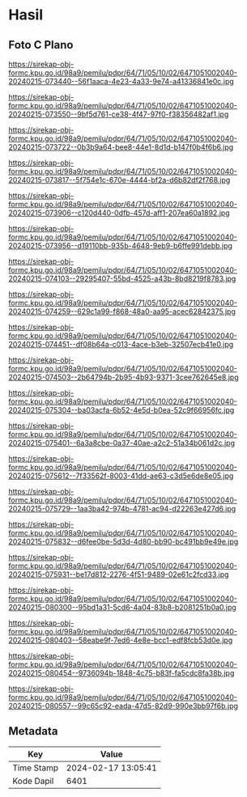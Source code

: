 # Hasil

## Foto C Plano

https://sirekap-obj-formc.kpu.go.id/98a9/pemilu/pdpr/64/71/05/10/02/6471051002040-20240215-073440--56f1aaca-4e23-4a33-9e74-a41336841e0c.jpg

https://sirekap-obj-formc.kpu.go.id/98a9/pemilu/pdpr/64/71/05/10/02/6471051002040-20240215-073550--9bf5d761-ce38-4f47-97f0-f38356482af1.jpg

https://sirekap-obj-formc.kpu.go.id/98a9/pemilu/pdpr/64/71/05/10/02/6471051002040-20240215-073722--0b3b9a64-bee8-44e1-8d1d-b147f0b4f6b6.jpg

https://sirekap-obj-formc.kpu.go.id/98a9/pemilu/pdpr/64/71/05/10/02/6471051002040-20240215-073817--5f754e1c-670e-4444-bf2a-d6b82df2f768.jpg

https://sirekap-obj-formc.kpu.go.id/98a9/pemilu/pdpr/64/71/05/10/02/6471051002040-20240215-073906--c120d440-0dfb-457d-aff1-207ea60a1892.jpg

https://sirekap-obj-formc.kpu.go.id/98a9/pemilu/pdpr/64/71/05/10/02/6471051002040-20240215-073956--d19110bb-935b-4648-9eb9-b6ffe991debb.jpg

https://sirekap-obj-formc.kpu.go.id/98a9/pemilu/pdpr/64/71/05/10/02/6471051002040-20240215-074103--29295407-55bd-4525-a43b-8bd8219f8783.jpg

https://sirekap-obj-formc.kpu.go.id/98a9/pemilu/pdpr/64/71/05/10/02/6471051002040-20240215-074259--629c1a99-f868-48a0-aa95-acec62842375.jpg

https://sirekap-obj-formc.kpu.go.id/98a9/pemilu/pdpr/64/71/05/10/02/6471051002040-20240215-074451--df08b64a-c013-4ace-b3eb-32507ecb41e0.jpg

https://sirekap-obj-formc.kpu.go.id/98a9/pemilu/pdpr/64/71/05/10/02/6471051002040-20240215-074503--2b64794b-2b95-4b93-9371-3cee762645e8.jpg

https://sirekap-obj-formc.kpu.go.id/98a9/pemilu/pdpr/64/71/05/10/02/6471051002040-20240215-075304--ba03acfa-6b52-4e5d-b0ea-52c9f66956fc.jpg

https://sirekap-obj-formc.kpu.go.id/98a9/pemilu/pdpr/64/71/05/10/02/6471051002040-20240215-075401--6a3a8cbe-0a37-40ae-a2c2-51a34b061d2c.jpg

https://sirekap-obj-formc.kpu.go.id/98a9/pemilu/pdpr/64/71/05/10/02/6471051002040-20240215-075612--7f33562f-8003-41dd-ae63-c3d5e6de8e05.jpg

https://sirekap-obj-formc.kpu.go.id/98a9/pemilu/pdpr/64/71/05/10/02/6471051002040-20240215-075729--1aa3ba42-974b-4781-ac94-d22263e427d6.jpg

https://sirekap-obj-formc.kpu.go.id/98a9/pemilu/pdpr/64/71/05/10/02/6471051002040-20240215-075832--d6fee0be-5d3d-4d80-bb90-bc491bb9e49e.jpg

https://sirekap-obj-formc.kpu.go.id/98a9/pemilu/pdpr/64/71/05/10/02/6471051002040-20240215-075931--be17d812-2276-4f51-9489-02e61c2fcd33.jpg

https://sirekap-obj-formc.kpu.go.id/98a9/pemilu/pdpr/64/71/05/10/02/6471051002040-20240215-080300--95bd1a31-5cd6-4a04-83b8-b2081251b0a0.jpg

https://sirekap-obj-formc.kpu.go.id/98a9/pemilu/pdpr/64/71/05/10/02/6471051002040-20240215-080403--58eabe9f-7ed6-4e8e-bcc1-edf8fcb53d0e.jpg

https://sirekap-obj-formc.kpu.go.id/98a9/pemilu/pdpr/64/71/05/10/02/6471051002040-20240215-080454--9736094b-1848-4c75-b83f-fa5cdc8fa38b.jpg

https://sirekap-obj-formc.kpu.go.id/98a9/pemilu/pdpr/64/71/05/10/02/6471051002040-20240215-080557--99c65c92-eada-47d5-82d9-990e3bb97f6b.jpg


## Metadata

| Key        | Value               |
| ---------- | ------------------- |
| Time Stamp | 2024-02-17 13:05:41 |
| Kode Dapil | 6401                |



